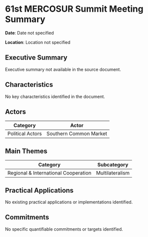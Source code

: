# 61st MERCOSUR Summit Meeting Summary

**Date**: Date not specified

**Location**: Location not specified

## Executive Summary

Executive summary not available in the source document.

## Characteristics

No key characteristics identified in the document.

## Actors

| Category | Actor |
| --- | --- |
| Political Actors | Southern Common Market |

## Main Themes

| Category | Subcategory |
| --- | --- |
| Regional & International Cooperation | Multilateralism |

## Practical Applications

No existing practical applications or implementations identified.

## Commitments

No specific quantifiable commitments or targets identified.